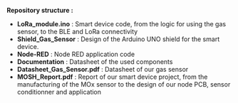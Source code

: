**Repository structure :**
- __LoRa\_module.ino__ : Smart device code, from the logic for using the gas sensor, to the BLE and LoRa connectivity
- __Shield\_Gas\_Sensor__ : Design of the Arduino UNO shield for the smart device.
- __Node-RED__ : Node RED application code
- __Documentation__ : Datasheet of the used components
- __Datasheet\_Gas\_Sensor.pdf__ : Datasheet of our gas sensor
- __MOSH\_Report.pdf__ : Report of our smart device project, from the manufacturing of the MOx sensor to the design of our node PCB, sensor conditionner and application